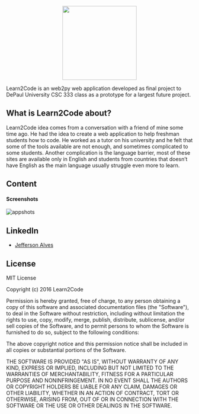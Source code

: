 <p align="center">
  <img height="200" src="https://cloud.githubusercontent.com/assets/7515790/15960455/88e32d26-2ec5-11e6-8bd6-0f16bd860660.png">
</p>

Learn2Code is an web2py web application developed as final project to DePaul University CSC 333 class as a prototype for a largest future project.

What is Learn2Code about?
-------------
Learn2Code idea comes from a conversation with a friend of mine some time ago. He had the idea to create a web application to help freshman students how to code. He worked as a tutor on his university and he felt that some of the tools available are not enough, and sometimes complicated to some students. Another complication is the language barrier, most of these sites are available only in English and students from countries that doesn’t have English as the main language usually struggle even more to learn.


Content
-------------
#### Screenshots
![appshots](https://cloud.githubusercontent.com/assets/7515790/15961250/530f776e-2ec9-11e6-84e2-06929446e7df.png)


LinkedIn
-------------
- [Jefferson Alves](https://www.linkedin.com/in/jeffersonalvess)


License
-------------
MIT License

Copyright (c) 2016 Learn2Code

Permission is hereby granted, free of charge, to any person obtaining a copy
of this software and associated documentation files (the "Software"), to deal
in the Software without restriction, including without limitation the rights
to use, copy, modify, merge, publish, distribute, sublicense, and/or sell
copies of the Software, and to permit persons to whom the Software is
furnished to do so, subject to the following conditions:

The above copyright notice and this permission notice shall be included in all
copies or substantial portions of the Software.

THE SOFTWARE IS PROVIDED "AS IS", WITHOUT WARRANTY OF ANY KIND, EXPRESS OR
IMPLIED, INCLUDING BUT NOT LIMITED TO THE WARRANTIES OF MERCHANTABILITY,
FITNESS FOR A PARTICULAR PURPOSE AND NONINFRINGEMENT. IN NO EVENT SHALL THE
AUTHORS OR COPYRIGHT HOLDERS BE LIABLE FOR ANY CLAIM, DAMAGES OR OTHER
LIABILITY, WHETHER IN AN ACTION OF CONTRACT, TORT OR OTHERWISE, ARISING FROM,
OUT OF OR IN CONNECTION WITH THE SOFTWARE OR THE USE OR OTHER DEALINGS IN THE
SOFTWARE.
